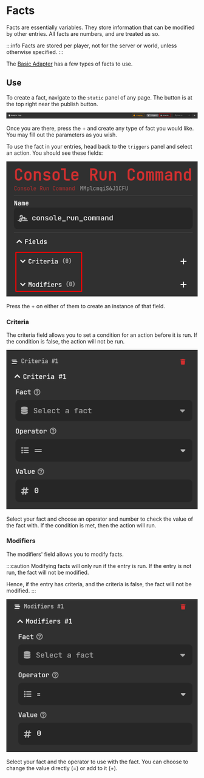 # Facts

Facts are essentially variables. They store information that can be modified by other entries. All facts are numbers, and are treated as so.

:::info
Facts are stored per player, not for the server or world, unless otherwise specified.
:::

The [Basic Adapter](../adapters/basic-adapter) has a few types of facts to use.

## Use

To create a fact, navigate to the `static` panel of any page. The button is at the top right near the publish button.

![Static Page Button](./assets/facts/static-page.png)

Once you are there, press the + and create any type of fact you would like. You may fill out the parameters as you wish.

To use the fact in your entries, head back to the `triggers` panel and select an action. You should see these fields:

![Criteria and Modifiers](./assets/facts/criteria_and_modifier.png)

Press the + on either of them to create an instance of that field.

### Criteria

The criteria field allows you to set a condition for an action before it is run. If the condition is false, the action will not be run.

![Criterion Fields](./assets/facts/criteria.png)

Select your fact and choose an operator and number to check the value of the fact with. If the condition is met, then the action will run.

### Modifiers

The modifiers' field allows you to modify facts.

:::caution
Modifying facts will only run if the entry is run. If the entry is not run, the fact will not be modified.

Hence, if the entry has criteria, and the criteria is false, the fact will not be modified.
:::

![Modifier Fields](./assets/facts/modifier.png)

Select your fact and the operator to use with the fact. You can choose to change the value directly (=) or add to it (+).
